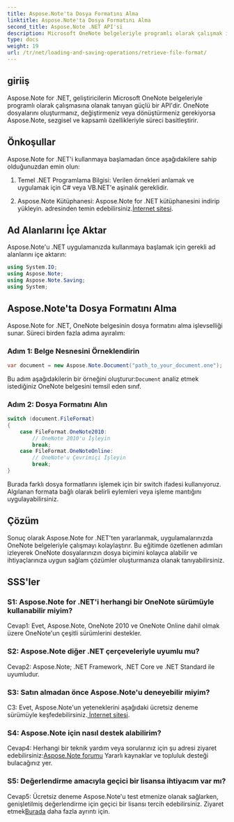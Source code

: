 ```yaml
---
title: Aspose.Note'ta Dosya Formatını Alma
linktitle: Aspose.Note'ta Dosya Formatını Alma
second_title: Aspose.Note .NET API'si
description: Microsoft OneNote belgeleriyle programlı olarak çalışmak için güçlü bir API olan Aspose.Note for .NET'i keşfedin.
type: docs
weight: 19
url: /tr/net/loading-and-saving-operations/retrieve-file-format/
---
```

## giriiş

Aspose.Note for .NET, geliştiricilerin Microsoft OneNote belgeleriyle programlı olarak çalışmasına olanak tanıyan güçlü bir API'dir. OneNote dosyalarını oluşturmanız, değiştirmeniz veya dönüştürmeniz gerekiyorsa Aspose.Note, sezgisel ve kapsamlı özellikleriyle süreci basitleştirir.

## Önkoşullar

Aspose.Note for .NET'i kullanmaya başlamadan önce aşağıdakilere sahip olduğunuzdan emin olun:

1. Temel .NET Programlama Bilgisi: Verilen örnekleri anlamak ve uygulamak için C# veya VB.NET'e aşinalık gereklidir.
   
2.  Aspose.Note Kütüphanesi: Aspose.Note for .NET kütüphanesini indirip yükleyin. adresinden temin edebilirsiniz.[İnternet sitesi](https://releases.aspose.com/note/net/).

## Ad Alanlarını İçe Aktar

Aspose.Note'u .NET uygulamanızda kullanmaya başlamak için gerekli ad alanlarını içe aktarın:

```csharp
using System.IO;
using Aspose.Note;
using Aspose.Note.Saving;
using System;
```

## Aspose.Note'ta Dosya Formatını Alma

Aspose.Note for .NET, OneNote belgesinin dosya formatını alma işlevselliği sunar. Süreci birden fazla adıma ayıralım:

### Adım 1: Belge Nesnesini Örneklendirin

```csharp
var document = new Aspose.Note.Document("path_to_your_document.one");
```

 Bu adım aşağıdakilerin bir örneğini oluşturur:`Document` analiz etmek istediğiniz OneNote belgesini temsil eden sınıf.

### Adım 2: Dosya Formatını Alın

```csharp
switch (document.FileFormat)
{
    case FileFormat.OneNote2010:
        // OneNote 2010'u İşleyin
        break;
    case FileFormat.OneNoteOnline:
        // OneNote'u Çevrimiçi İşleyin
        break;
}
```

Burada farklı dosya formatlarını işlemek için bir switch ifadesi kullanıyoruz. Algılanan formata bağlı olarak belirli eylemleri veya işleme mantığını uygulayabilirsiniz.

## Çözüm

Sonuç olarak Aspose.Note for .NET'ten yararlanmak, uygulamalarınızda OneNote belgeleriyle çalışmayı kolaylaştırır. Bu eğitimde özetlenen adımları izleyerek OneNote dosyalarınızın dosya biçimini kolayca alabilir ve ihtiyaçlarınıza uygun sağlam çözümler oluşturmanıza olanak tanıyabilirsiniz.

## SSS'ler

### S1: Aspose.Note for .NET'i herhangi bir OneNote sürümüyle kullanabilir miyim?

Cevap1: Evet, Aspose.Note, OneNote 2010 ve OneNote Online dahil olmak üzere OneNote'un çeşitli sürümlerini destekler.

### S2: Aspose.Note diğer .NET çerçeveleriyle uyumlu mu?

Cevap2: Aspose.Note; .NET Framework, .NET Core ve .NET Standard ile uyumludur.

### S3: Satın almadan önce Aspose.Note'u deneyebilir miyim?

C3: Evet, Aspose.Note'un yeteneklerini aşağıdaki ücretsiz deneme sürümüyle keşfedebilirsiniz.[ İnternet sitesi](https://releases.aspose.com/).

### S4: Aspose.Note için nasıl destek alabilirim?

 Cevap4: Herhangi bir teknik yardım veya sorularınız için şu adresi ziyaret edebilirsiniz:[Aspose.Note forumu](https://forum.aspose.com/c/note/28) Yararlı kaynaklar ve topluluk desteği bulacağınız yer.

### S5: Değerlendirme amacıyla geçici bir lisansa ihtiyacım var mı?

 Cevap5: Ücretsiz deneme Aspose.Note'u test etmenize olanak sağlarken, genişletilmiş değerlendirme için geçici bir lisansı tercih edebilirsiniz. Ziyaret etmek[Burada](https://purchase.aspose.com/temporary-license/) daha fazla ayrıntı için.